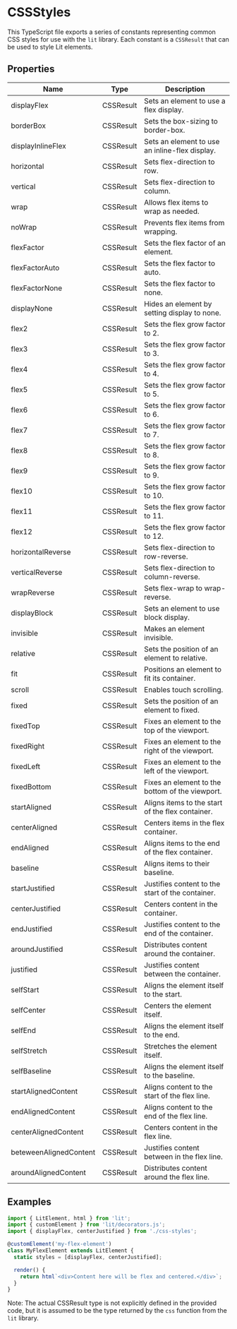 # CSSStyles

This TypeScript file exports a series of constants representing common CSS styles for use with the `lit` library. Each constant is a `CSSResult` that can be used to style Lit elements.

## Properties

| Name                  | Type       | Description                                   |
|-----------------------|------------|-----------------------------------------------|
| displayFlex           | CSSResult  | Sets an element to use a flex display.        |
| borderBox             | CSSResult  | Sets the box-sizing to border-box.            |
| displayInlineFlex     | CSSResult  | Sets an element to use an inline-flex display.|
| horizontal            | CSSResult  | Sets flex-direction to row.                   |
| vertical              | CSSResult  | Sets flex-direction to column.                |
| wrap                  | CSSResult  | Allows flex items to wrap as needed.          |
| noWrap                | CSSResult  | Prevents flex items from wrapping.            |
| flexFactor            | CSSResult  | Sets the flex factor of an element.           |
| flexFactorAuto        | CSSResult  | Sets the flex factor to auto.                 |
| flexFactorNone        | CSSResult  | Sets the flex factor to none.                 |
| displayNone           | CSSResult  | Hides an element by setting display to none.  |
| flex2                 | CSSResult  | Sets the flex grow factor to 2.               |
| flex3                 | CSSResult  | Sets the flex grow factor to 3.               |
| flex4                 | CSSResult  | Sets the flex grow factor to 4.               |
| flex5                 | CSSResult  | Sets the flex grow factor to 5.               |
| flex6                 | CSSResult  | Sets the flex grow factor to 6.               |
| flex7                 | CSSResult  | Sets the flex grow factor to 7.               |
| flex8                 | CSSResult  | Sets the flex grow factor to 8.               |
| flex9                 | CSSResult  | Sets the flex grow factor to 9.               |
| flex10                | CSSResult  | Sets the flex grow factor to 10.              |
| flex11                | CSSResult  | Sets the flex grow factor to 11.              |
| flex12                | CSSResult  | Sets the flex grow factor to 12.              |
| horizontalReverse     | CSSResult  | Sets flex-direction to row-reverse.           |
| verticalReverse       | CSSResult  | Sets flex-direction to column-reverse.        |
| wrapReverse           | CSSResult  | Sets flex-wrap to wrap-reverse.               |
| displayBlock          | CSSResult  | Sets an element to use block display.         |
| invisible             | CSSResult  | Makes an element invisible.                   |
| relative              | CSSResult  | Sets the position of an element to relative.  |
| fit                   | CSSResult  | Positions an element to fit its container.    |
| scroll                | CSSResult  | Enables touch scrolling.                      |
| fixed                 | CSSResult  | Sets the position of an element to fixed.     |
| fixedTop              | CSSResult  | Fixes an element to the top of the viewport.  |
| fixedRight            | CSSResult  | Fixes an element to the right of the viewport.|
| fixedLeft             | CSSResult  | Fixes an element to the left of the viewport. |
| fixedBottom           | CSSResult  | Fixes an element to the bottom of the viewport.|
| startAligned          | CSSResult  | Aligns items to the start of the flex container.|
| centerAligned         | CSSResult  | Centers items in the flex container.          |
| endAligned            | CSSResult  | Aligns items to the end of the flex container.|
| baseline              | CSSResult  | Aligns items to their baseline.               |
| startJustified        | CSSResult  | Justifies content to the start of the container.|
| centerJustified       | CSSResult  | Centers content in the container.             |
| endJustified          | CSSResult  | Justifies content to the end of the container.|
| aroundJustified       | CSSResult  | Distributes content around the container.     |
| justified             | CSSResult  | Justifies content between the container.      |
| selfStart             | CSSResult  | Aligns the element itself to the start.       |
| selfCenter            | CSSResult  | Centers the element itself.                   |
| selfEnd               | CSSResult  | Aligns the element itself to the end.         |
| selfStretch           | CSSResult  | Stretches the element itself.                 |
| selfBaseline          | CSSResult  | Aligns the element itself to the baseline.    |
| startAlignedContent   | CSSResult  | Aligns content to the start of the flex line. |
| endAlignedContent     | CSSResult  | Aligns content to the end of the flex line.   |
| centerAlignedContent  | CSSResult  | Centers content in the flex line.             |
| beteweenAlignedContent| CSSResult  | Justifies content between in the flex line.   |
| aroundAlignedContent  | CSSResult  | Distributes content around the flex line.     |

## Examples

```typescript
import { LitElement, html } from 'lit';
import { customElement } from 'lit/decorators.js';
import { displayFlex, centerJustified } from './css-styles';

@customElement('my-flex-element')
class MyFlexElement extends LitElement {
  static styles = [displayFlex, centerJustified];

  render() {
    return html`<div>Content here will be flex and centered.</div>`;
  }
}
```

Note: The actual CSSResult type is not explicitly defined in the provided code, but it is assumed to be the type returned by the `css` function from the `lit` library.